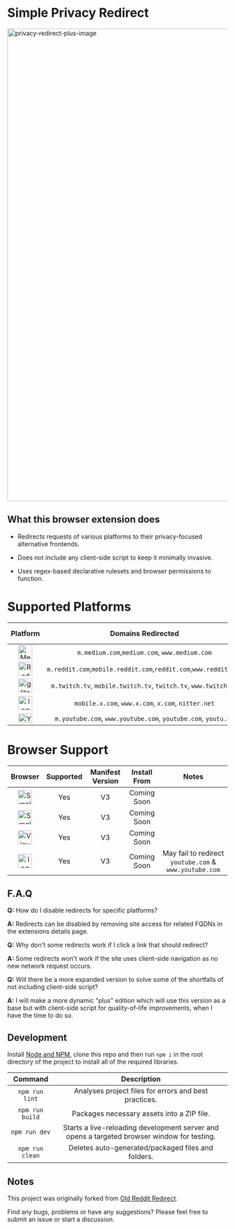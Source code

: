 # Simple Privacy Redirect

<img width="1920" height="1080" alt="privacy-redirect-plus-image" src="https://github.com/user-attachments/assets/2267a677-5dc5-4fa1-aa34-9ffe3f5ad8e6" />

## What this browser extension does
- Redirects requests of various platforms to their privacy-focused alternative frontends.
  
- Does not include any client-side script to keep it minimally invasive.

- Uses regex-based declarative rulesets and browser permissions to function.

# Supported Platforms

|Platform|Domains Redirected|Paths Redirected|Proxy Frontend|Instance Used|Enabled|
|:---:|:---:|:---:|:---:|:---:|:---:|
|<img width="32" height="32" alt="Medium-Icon-White" src="https://github.com/user-attachments/assets/051d2f45-54ff-4706-8af4-06b3a871b43a" />|`m.medium.com`,`medium.com`, `www.medium.com`|`*`|Scribe|`scribe.rip`|`True`|
|<img width="32" height="32" alt="Reddit_Icon_FullColor" src="https://github.com/user-attachments/assets/aca193d0-fd46-4f47-ace9-53433b8ff921" />|`m.reddit.com`,`mobile.reddit.com`,`reddit.com`,`www.reddit.com`|`*`|Redlib|`redlib.perennialte.ch`|`True`|
|<img width="32" height="32" alt="glitch_flat_purple" src="https://github.com/user-attachments/assets/041adec4-6e39-485a-808b-d2bdc5270a04" />|`m.twitch.tv`, `mobile.twitch.tv`, `twitch.tv`, `www.twitch.tv`|`*`|SafeTwitch|`safetwitch.drgns.space`|`True`|
|<img width="32" height="32" alt="logo-white" src="https://github.com/user-attachments/assets/597c843e-9894-4185-8dcc-6da4fffd1a65" />|`mobile.x.com`, `www.x.com`, `x.com`, `nitter.net`|`*`, `i/broadcasts/*`|Nitter|`nitter.net`|`True`|
|<img width="32" height="22" alt="YouTube_full-color_icon" src="https://github.com/user-attachments/assets/96929b09-295d-4d9e-8981-b538cf58249d" />|`m.youtube.com`, `www.youtube.com`, `youtube.com`, `youtu.be`|`*`|Invidious|`inv.nadeko.net`|`True`|

# Browser Support

|Browser|Supported|Manifest Version|Install From|Notes|
|:---:|:---:|:---:|:---:|:---:|
|<img width="32" height="32" alt="SmallLogo" src="https://github.com/user-attachments/assets/832e0bdf-8f5b-456a-b07e-6ac565f25367" />|Yes|V3|Coming Soon|
|<img width="32" height="32" alt="SmallLogo" src="https://github.com/user-attachments/assets/88dd6cdd-66ba-4780-9995-e0adf456ebaa" />|Yes|V3|Coming Soon|
|<img width="32" height="32" alt="VisualElements_150" src="https://github.com/user-attachments/assets/a7cb5103-8134-41d7-9169-ab249e837cec" />|Yes|V3|Coming Soon|
|<img width="32" height="32" alt="logo" src="https://github.com/user-attachments/assets/93e694cb-ba43-47e4-8bad-53d9839bd559" />|Yes|V3|Coming Soon|May fail to redirect `youtube.com` & `www.youtube.com`|

## F.A.Q

**Q:** How do I disable redirects for specific platforms?

**A:** Redirects can be disabled by removing site access for related FQDNs in the extensions details page.

**Q:** Why don't some redirects work if I click a link that should redirect?

**A:** Some redirects won't work if the site uses client-side navigation as no new network request occurs.

**Q:** Will there be a more expanded version to solve some of the shortfalls of not including client-side script?

**A:** I will make a more dynamic "plus" edition which will use this version as a base but with client-side script for quality-of-life improvements, when I have the time to do so.

## Development

Install [Node and NPM](https://docs.npmjs.com/downloading-and-installing-node-js-and-npm), clone this repo and then run `npm i` in the root directory of the project to install all of the required libraries.

|Command|Description|
|:---:|:---:|
|`npm run lint`|Analyses project files for errors and best practices.|
|`npm run build`|Packages necessary assets into a ZIP file.|
|`npm run dev`|Starts a live-reloading development server and opens a targeted browser window for testing.|
|`npm run clean`|Deletes auto-generated/packaged files and folders.|

## Notes

This project was originally forked from [Old Reddit Redirect](https://github.com/tom-james-watson/old-reddit-redirect).

Find any bugs, problems or have any suggestions? Please feel free to submit an issue or start a discussion.
